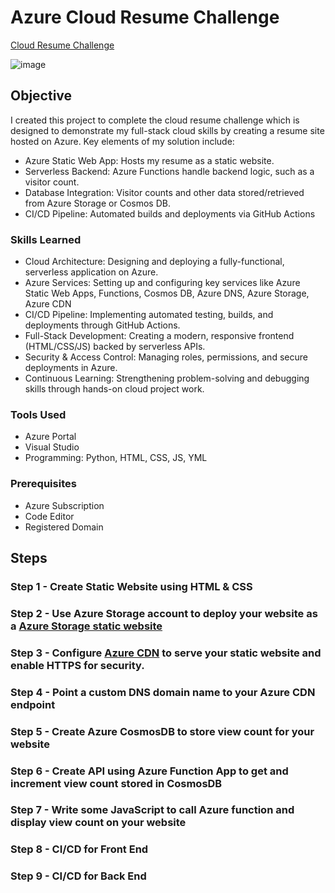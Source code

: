 # Azure Cloud Resume Challenge
[Cloud Resume Challenge ](https://cloudresumechallenge.dev/docs/the-challenge/azure/)

![image](https://github.com/user-attachments/assets/6440a2fd-3fdd-47cd-afdc-5681805824aa)


## Objective
I created this project to complete the cloud resume challenge which is designed to demonstrate my full-stack cloud skills by creating a resume site hosted on Azure. Key elements of my solution include:
- Azure Static Web App: Hosts my resume as a static website.
- Serverless Backend: Azure Functions handle backend logic, such as a visitor count.
- Database Integration: Visitor counts and other data stored/retrieved from Azure Storage or Cosmos DB.
- CI/CD Pipeline: Automated builds and deployments via GitHub Actions

### Skills Learned

- Cloud Architecture: Designing and deploying a fully-functional, serverless application on Azure.
- Azure Services: Setting up and configuring key services like Azure Static Web Apps, Functions, Cosmos DB, Azure DNS, Azure Storage, Azure CDN
- CI/CD Pipeline: Implementing automated testing, builds, and deployments through GitHub Actions.
- Full-Stack Development: Creating a modern, responsive frontend (HTML/CSS/JS) backed by serverless APIs.
- Security & Access Control: Managing roles, permissions, and secure deployments in Azure.
- Continuous Learning: Strengthening problem-solving and debugging skills through hands-on cloud project work.

### Tools Used

- Azure Portal
- Visual Studio
- Programming: Python, HTML, CSS, JS, YML

### Prerequisites 

- Azure Subscription
- Code Editor
- Registered Domain

## Steps
### Step 1 - Create Static Website using HTML & CSS

### Step 2 - Use Azure Storage account to deploy your website as a [Azure Storage static website](https://learn.microsoft.com/en-us/azure/storage/blobs/storage-blob-static-website)

### Step 3 - Configure [Azure CDN](https://learn.microsoft.com/en-us/azure/storage/blobs/storage-custom-domain-name?tabs=azure-portal#map-a-custom-domain-with-https-enabled) to serve your static website and enable HTTPS for security.

### Step 4 - Point a custom DNS domain name to your Azure CDN endpoint

### Step 5 - Create Azure CosmosDB to store view count for your website

### Step 6 - Create API using Azure Function App to get and increment view count stored in CosmosDB

### Step 7 - Write some JavaScript to call Azure function and display view count on your website

### Step 8 - CI/CD for Front End

### Step 9 - CI/CD for Back End









